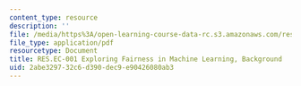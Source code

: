 ```yaml
---
content_type: resource
description: ''
file: /media/https%3A/open-learning-course-data-rc.s3.amazonaws.com/res-ec-001-exploring-fairness-in-machine-learning-for-international-development-spring-2020/2abe329732c6d390dec9e90426080ab3_MITRES_EC001S19_video2.pdf
file_type: application/pdf
resourcetype: Document
title: RES.EC-001 Exploring Fairness in Machine Learning, Background
uid: 2abe3297-32c6-d390-dec9-e90426080ab3
---
```

